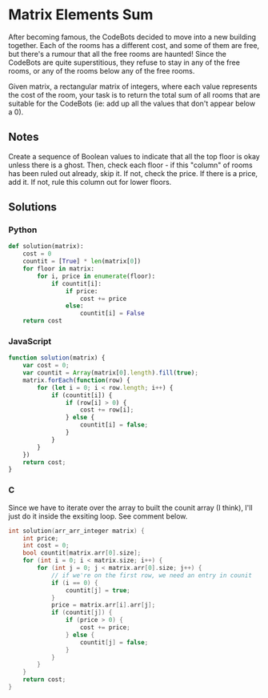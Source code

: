 # Matrix Elements Sum
After becoming famous, the CodeBots decided to move into a new building together. Each of the rooms has a different cost, and some of them are free, but there's a rumour that all the free rooms are haunted! Since the CodeBots are quite superstitious, they refuse to stay in any of the free rooms, or any of the rooms below any of the free rooms.

Given matrix, a rectangular matrix of integers, where each value represents the cost of the room, your task is to return the total sum of all rooms that are suitable for the CodeBots (ie: add up all the values that don't appear below a 0).

## Notes
Create a sequence of Boolean values to indicate that all the top floor is okay unless there is a ghost. Then, check each floor - if this "column" of rooms has been ruled out already, skip it. If not, check the price. If there is a price, add it. If not, rule this column out for lower floors. 

## Solutions

### Python
```python
def solution(matrix):
    cost = 0
    countit = [True] * len(matrix[0])
    for floor in matrix:
        for i, price in enumerate(floor):
            if countit[i]:
                if price:
                    cost += price
                else:
                    countit[i] = False
    return cost
```

### JavaScript
```javascript
function solution(matrix) {
    var cost = 0;
    var countit = Array(matrix[0].length).fill(true);
    matrix.forEach(function(row) {
        for (let i = 0; i < row.length; i++) {
            if (countit[i]) {
                if (row[i] > 0) {
                    cost += row[i];
                } else {
                    countit[i] = false;
                }
            }
        }        
    })
    return cost;
}
```

### C
Since we have to iterate over the array to built the counit array (I think), I'll just do it inside the exsiting loop. See comment below.

```c
int solution(arr_arr_integer matrix) {
    int price;
    int cost = 0;
    bool countit[matrix.arr[0].size];
    for (int i = 0; i < matrix.size; i++) {
        for (int j = 0; j < matrix.arr[0].size; j++) {
            // if we're on the first row, we need an entry in counit
            if (i == 0) {
                countit[j] = true;
            }
            price = matrix.arr[i].arr[j];
            if (countit[j]) {
                if (price > 0) {
                    cost += price;
                } else {
                    countit[j] = false;
                }
            }
        }
    }
    return cost;
}
```